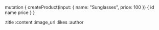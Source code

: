 mutation {
  createProduct(input: { name: "Sunglasses", price: 100 }) {
    id
    name
    price
  }
}

:title
:content
:image_url
:likes
:author
